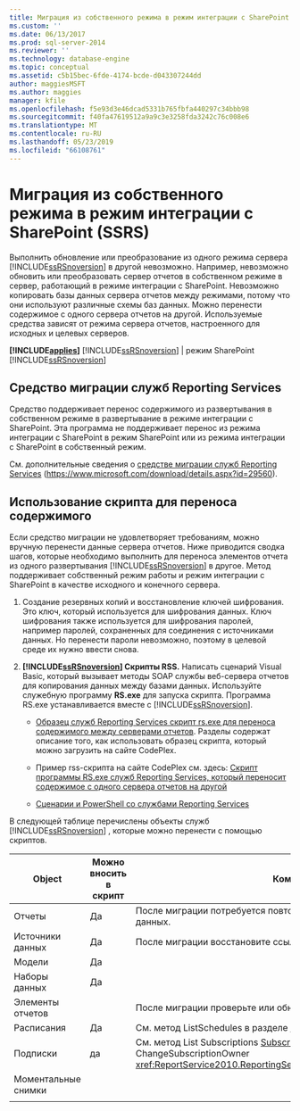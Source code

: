 ```yaml
---
title: Миграция из собственного режима в режим интеграции с SharePoint (SSRS) | Документы Майкрософт
ms.custom: ''
ms.date: 06/13/2017
ms.prod: sql-server-2014
ms.reviewer: ''
ms.technology: database-engine
ms.topic: conceptual
ms.assetid: c5b15bec-6fde-4174-bcde-d043307244dd
author: maggiesMSFT
ms.author: maggies
manager: kfile
ms.openlocfilehash: f5e93d3e46dcad5331b765fbfa440297c34bbb98
ms.sourcegitcommit: f40fa47619512a9a9c3e3258fda3242c76c008e6
ms.translationtype: MT
ms.contentlocale: ru-RU
ms.lasthandoff: 05/23/2019
ms.locfileid: "66108761"
---
```

# <a name="native-to-sharepoint-migration-ssrs"></a>Миграция из собственного режима в режим интеграции с SharePoint (SSRS)
  Выполнить обновление или преобразование из одного режима сервера [!INCLUDE[ssRSnoversion](../../includes/ssrsnoversion-md.md)] в другой невозможно. Например, невозможно обновить или преобразовать сервер отчетов в собственном режиме в сервер, работающий в режиме интеграции с SharePoint. Невозможно копировать базы данных сервера отчетов между режимами, потому что они используют различные схемы баз данных. Можно перенести содержимое с одного сервера отчетов на другой. Используемые средства зависят от режима сервера отчетов, настроенного для исходных и целевых серверов.  
  
 **[!INCLUDE[applies](../../includes/applies-md.md)]**  [!INCLUDE[ssRSnoversion](../../includes/ssrsnoversion-md.md)] | режим SharePoint [!INCLUDE[ssRSnoversion](../../includes/ssrsnoversion-md.md)]   
  
##  <a name="bkmk_native_to_sharepoint"></a> Средство миграции служб Reporting Services  
 Средство поддерживает перенос содержимого из развертывания в собственном режиме в развертывание в режиме интеграции с SharePoint. Эта программа не поддерживает перенос из режима интеграции с SharePoint в режим SharePoint или из режима интеграции с SharePoint в собственный режим.  
  
 См. дополнительные сведения о [средстве миграции служб Reporting Services](https://www.microsoft.com/download/details.aspx?id=29560) (https://www.microsoft.com/download/details.aspx?id=29560).  
  
## <a name="use-script-to-migrate-content"></a>Использование скрипта для переноса содержимого  
 Если средство миграции не удовлетворяет требованиям, можно вручную перенести данные сервера отчетов. Ниже приводится сводка шагов, которые необходимо выполнить для переноса элементов отчета из одного развертывания [!INCLUDE[ssRSnoversion](../../includes/ssrsnoversion-md.md)] в другое. Метод поддерживает собственный режим работы и режим интеграции с SharePoint в качестве исходного и конечного сервера.  
  
1.  Создание резервных копий и восстановление ключей шифрования. Это ключ, который используется для шифрования данных. Ключ шифрования также используется для шифрования паролей, например паролей, сохраненных для соединения с источниками данных. Но перенести пароли невозможно, поэтому в целевой среде их нужно ввести снова.  
  
2.  **[!INCLUDE[ssRSnoversion](../../includes/ssrsnoversion-md.md)] Скрипты RSS.** Написать сценарий Visual Basic, который вызывает методы SOAP службы веб-сервера отчетов для копирования данных между базами данных. Используйте служебную программу **RS.exe** для запуска скрипта. Программа RS.exe устанавливается вместе c [!INCLUDE[ssRSnoversion](../../includes/ssrsnoversion-md.md)].  
  
    -   [Образец служб Reporting Services скрипт rs.exe для переноса содержимого между серверами отчетов](../tools/sample-reporting-services-rs-exe-script-to-copy-content-between-report-servers.md). Разделы содержат описание того, как использовать образец скрипта, который можно загрузить на сайте CodePlex.  
  
    -   Пример rss-скрипта на сайте CodePlex см. здесь: [Скрипт программы RS.exe служб Reporting Services, который переносит содержимое с одного сервера отчетов на другой](http://azuresql.codeplex.com/releases/view/115207)  
  
    -   [Сценарии и PowerShell со службами Reporting Services](../tools/scripting-and-powershell-with-reporting-services.md)  
  
 В следующей таблице перечислены объекты служб [!INCLUDE[ssRSnoversion](../../includes/ssrsnoversion-md.md)] , которые можно перенести с помощью скриптов.  
  
|Object|Можно вносить в скрипт|Комментарии|  
|------------|---------------------|--------------|  
|Отчеты|Да|После миграции потребуется повторно ввести пароли для источников данных.|  
|Источники данных|Да|После миграции восстановите ссылки отчетов на источники данных.|  
|Модели|Да||  
|Наборы данных|Да||  
|Элементы отчетов||После миграции проверьте или обновите путь к элементам отчета.|  
|Расписания|Да|См. метод ListSchedules в разделе [Subscription and Delivery Methods](../report-server-web-service/methods/subscription-and-delivery-methods.md).|  
|Подписки|да|См. метод List Subscriptions [Subscription and Delivery Methods](../report-server-web-service/methods/subscription-and-delivery-methods.md) и метод ChangeSubscriptionOwner <xref:ReportService2010.ReportingService2010.ChangeSubscriptionOwner%2A>|  
|Моментальные снимки|||  
||||  
  
  
